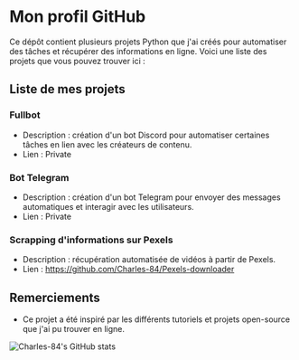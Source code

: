 # Mon profil GitHub

Ce dépôt contient plusieurs projets Python que j'ai créés pour automatiser des tâches et récupérer des informations en ligne. Voici une liste des projets que vous pouvez trouver ici :

## Liste de mes projets

### Fullbot

- Description : création d'un bot Discord pour automatiser certaines tâches en lien avec les créateurs de contenu.
- Lien : Private

### Bot Telegram

- Description : création d'un bot Telegram pour envoyer des messages automatiques et interagir avec les utilisateurs.
- Lien : Private

### Scrapping d'informations sur Pexels

- Description : récupération automatisée de vidéos à partir de Pexels.
- Lien : https://github.com/Charles-84/Pexels-downloader

## Remerciements

- Ce projet a été inspiré par les différents tutoriels et projets open-source que j'ai pu trouver en ligne.

![Charles-84's GitHub stats](https://github-readme-stats.vercel.app/api/?username=Charles-84&show_icons=true&title_color=fff&icon_color=79ff97&text_color=fff&bg_color=30,B58524,F5B532)
